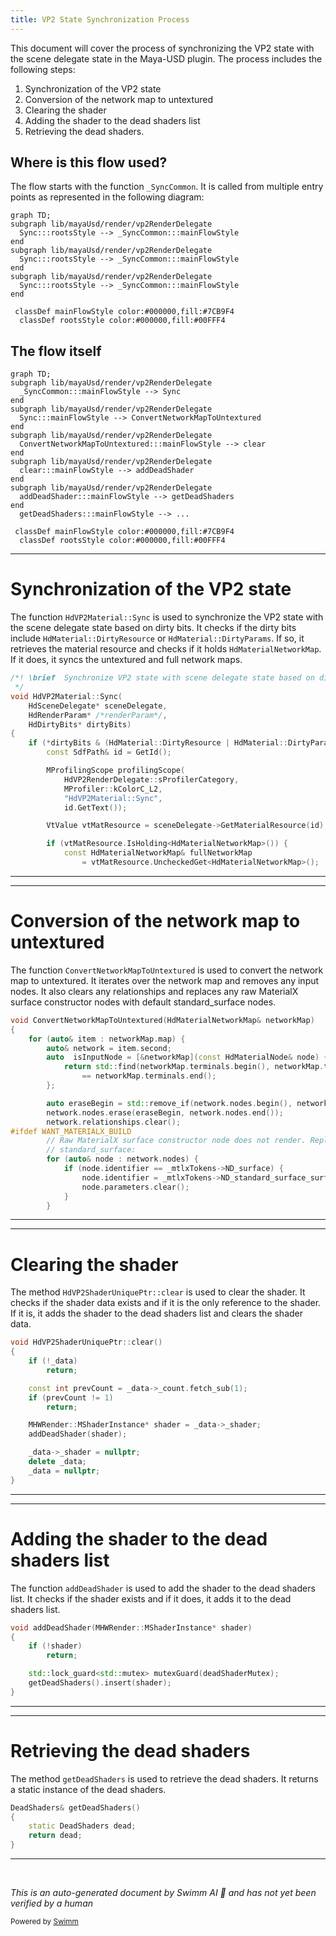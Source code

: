 ```yaml
---
title: VP2 State Synchronization Process
---
```


This document will cover the process of synchronizing the VP2 state with the scene delegate state in the Maya-USD plugin. The process includes the following steps:

1. Synchronization of the VP2 state
2. Conversion of the network map to untextured
3. Clearing the shader
4. Adding the shader to the dead shaders list
5. Retrieving the dead shaders.

## Where is this flow used?

The flow starts with the function `_SyncCommon`. It is called from multiple entry points as represented in the following diagram:

```mermaid
graph TD;
subgraph lib/mayaUsd/render/vp2RenderDelegate
  Sync:::rootsStyle --> _SyncCommon:::mainFlowStyle
end
subgraph lib/mayaUsd/render/vp2RenderDelegate
  Sync:::rootsStyle --> _SyncCommon:::mainFlowStyle
end
subgraph lib/mayaUsd/render/vp2RenderDelegate
  Sync:::rootsStyle --> _SyncCommon:::mainFlowStyle
end

 classDef mainFlowStyle color:#000000,fill:#7CB9F4
  classDef rootsStyle color:#000000,fill:#00FFF4
```

## The flow itself

```mermaid
graph TD;
subgraph lib/mayaUsd/render/vp2RenderDelegate
  _SyncCommon:::mainFlowStyle --> Sync
end
subgraph lib/mayaUsd/render/vp2RenderDelegate
  Sync:::mainFlowStyle --> ConvertNetworkMapToUntextured
end
subgraph lib/mayaUsd/render/vp2RenderDelegate
  ConvertNetworkMapToUntextured:::mainFlowStyle --> clear
end
subgraph lib/mayaUsd/render/vp2RenderDelegate
  clear:::mainFlowStyle --> addDeadShader
end
subgraph lib/mayaUsd/render/vp2RenderDelegate
  addDeadShader:::mainFlowStyle --> getDeadShaders
end
  getDeadShaders:::mainFlowStyle --> ...

 classDef mainFlowStyle color:#000000,fill:#7CB9F4
  classDef rootsStyle color:#000000,fill:#00FFF4
```

<SwmSnippet path="/lib/mayaUsd/render/vp2RenderDelegate/material.cpp" line="2082">

---

# Synchronization of the VP2 state

The function `HdVP2Material::Sync` is used to synchronize the VP2 state with the scene delegate state based on dirty bits. It checks if the dirty bits include `HdMaterial::DirtyResource` or `HdMaterial::DirtyParams`. If so, it retrieves the material resource and checks if it holds `HdMaterialNetworkMap`. If it does, it syncs the untextured and full network maps.

```c++
/*! \brief  Synchronize VP2 state with scene delegate state based on dirty bits
 */
void HdVP2Material::Sync(
    HdSceneDelegate* sceneDelegate,
    HdRenderParam* /*renderParam*/,
    HdDirtyBits* dirtyBits)
{
    if (*dirtyBits & (HdMaterial::DirtyResource | HdMaterial::DirtyParams)) {
        const SdfPath& id = GetId();

        MProfilingScope profilingScope(
            HdVP2RenderDelegate::sProfilerCategory,
            MProfiler::kColorC_L2,
            "HdVP2Material::Sync",
            id.GetText());

        VtValue vtMatResource = sceneDelegate->GetMaterialResource(id);

        if (vtMatResource.IsHolding<HdMaterialNetworkMap>()) {
            const HdMaterialNetworkMap& fullNetworkMap
                = vtMatResource.UncheckedGet<HdMaterialNetworkMap>();
```

---

</SwmSnippet>

<SwmSnippet path="/lib/mayaUsd/render/vp2RenderDelegate/material.cpp" line="2057">

---

# Conversion of the network map to untextured

The function `ConvertNetworkMapToUntextured` is used to convert the network map to untextured. It iterates over the network map and removes any input nodes. It also clears any relationships and replaces any raw MaterialX surface constructor nodes with default standard_surface nodes.

```c++
void ConvertNetworkMapToUntextured(HdMaterialNetworkMap& networkMap)
{
    for (auto& item : networkMap.map) {
        auto& network = item.second;
        auto  isInputNode = [&networkMap](const HdMaterialNode& node) {
            return std::find(networkMap.terminals.begin(), networkMap.terminals.end(), node.path)
                == networkMap.terminals.end();
        };

        auto eraseBegin = std::remove_if(network.nodes.begin(), network.nodes.end(), isInputNode);
        network.nodes.erase(eraseBegin, network.nodes.end());
        network.relationships.clear();
#ifdef WANT_MATERIALX_BUILD
        // Raw MaterialX surface constructor node does not render. Replace with default
        // standard_surface:
        for (auto& node : network.nodes) {
            if (node.identifier == _mtlxTokens->ND_surface) {
                node.identifier = _mtlxTokens->ND_standard_surface_surfaceshader;
                node.parameters.clear();
            }
        }
```

---

</SwmSnippet>

<SwmSnippet path="/lib/mayaUsd/render/vp2RenderDelegate/shader.cpp" line="148">

---

# Clearing the shader

The method `HdVP2ShaderUniquePtr::clear` is used to clear the shader. It checks if the shader data exists and if it is the only reference to the shader. If it is, it adds the shader to the dead shaders list and clears the shader data.

```c++
void HdVP2ShaderUniquePtr::clear()
{
    if (!_data)
        return;

    const int prevCount = _data->_count.fetch_sub(1);
    if (prevCount != 1)
        return;

    MHWRender::MShaderInstance* shader = _data->_shader;
    addDeadShader(shader);

    _data->_shader = nullptr;
    delete _data;
    _data = nullptr;
}
```

---

</SwmSnippet>

<SwmSnippet path="/lib/mayaUsd/render/vp2RenderDelegate/shader.cpp" line="36">

---

# Adding the shader to the dead shaders list

The function `addDeadShader` is used to add the shader to the dead shaders list. It checks if the shader exists and if it does, it adds it to the dead shaders list.

```c++
void addDeadShader(MHWRender::MShaderInstance* shader)
{
    if (!shader)
        return;

    std::lock_guard<std::mutex> mutexGuard(deadShaderMutex);
    getDeadShaders().insert(shader);
}
```

---

</SwmSnippet>

<SwmSnippet path="/lib/mayaUsd/render/vp2RenderDelegate/shader.cpp" line="30">

---

# Retrieving the dead shaders

The method `getDeadShaders` is used to retrieve the dead shaders. It returns a static instance of the dead shaders.

```c++
DeadShaders& getDeadShaders()
{
    static DeadShaders dead;
    return dead;
}
```

---

</SwmSnippet>

&nbsp;

_This is an auto-generated document by Swimm AI 🌊 and has not yet been verified by a human_

<SwmMeta version="3.0.0" repo-id="Z2l0aHViJTNBJTNBbWF5YS11c2QlM0ElM0FnaWxhZG5hdm90" repo-name="maya-usd"><sup>Powered by [Swimm](/)</sup></SwmMeta>
